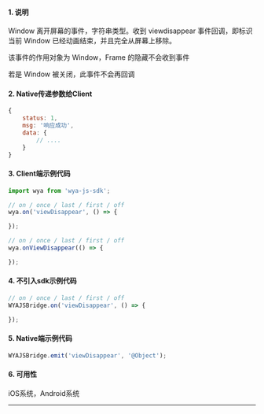 #### 1. 说明

Window 离开屏幕的事件，字符串类型。收到 viewdisappear 事件回调，即标识当前 Window 已经动画结束，并且完全从屏幕上移除。

该事件的作用对象为 Window，Frame 的隐藏不会收到事件

若是 Window 被关闭，此事件不会再回调

#### 2. Native传递参数给Client

```javascript
{
	status: 1,
	msg: '响应成功',
	data: {
		// ....
	}
}
```

#### 3. Client端示例代码

```javascript
import wya from 'wya-js-sdk';

// on / once / last / first / off
wya.on('viewDisappear', () => {

});

// on / once / last / first / off
wya.onViewDisappear(() => {

});
```

#### 4. 不引入sdk示例代码

```javascript
// on / once / last / first / off
WYAJSBridge.on('viewDisappear', () => {

});
```

#### 5. Native端示例代码

```javascript
WYAJSBridge.emit('viewDisappear', '@Object');
```

#### 6. 可用性

iOS系统，Android系统

---------

